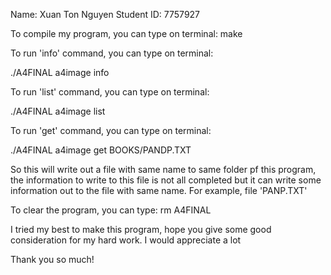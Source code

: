 Name: Xuan Ton Nguyen
Student ID: 7757927

To compile my program, you can type on terminal:
make

To run 'info' command, you can type on terminal:

./A4FINAL a4image info

To run 'list' command, you can type on terminal:

./A4FINAL a4image list

To run 'get' command, you can type on terminal:

./A4FINAL a4image get BOOKS/PANDP.TXT

So this will write out a file with same name to same folder pf this program, the information to write to this file is not all completed but it can write some information out to the file with same name. For example, file 'PANP.TXT'

To clear the program, you can type:
rm A4FINAL


I tried my best to make this program, hope you give some good consideration for my hard work. I would appreciate a lot

Thank you so much!


